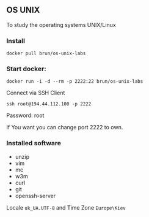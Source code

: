## OS UNIX

To study the operating systems UNIX/Linux

### Install

```
docker pull brun/os-unix-labs
```

### Start docker:

```
docker run -i -d --rm -p 2222:22 brun/os-unix-labs
```

Connect via SSH Client
```
ssh root@194.44.112.100 -p 2222
```
Password: root


If You want you can change port 2222 to own.

### Installed software

* unzip
* vim
* mc
* w3m
* curl
* git
* openssh-server

Locale ```uk_UA.UTF-8``` and Time Zone ```Europe\Kiev```
 
